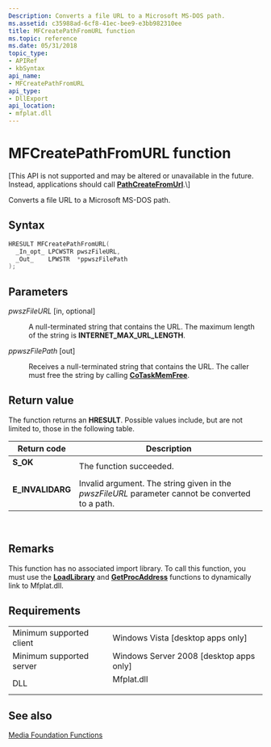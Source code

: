 ```yaml
---
Description: Converts a file URL to a Microsoft MS-DOS path.
ms.assetid: c35988ad-6cf8-41ec-bee9-e3bb982310ee
title: MFCreatePathFromURL function
ms.topic: reference
ms.date: 05/31/2018
topic_type: 
- APIRef
- kbSyntax
api_name: 
- MFCreatePathFromURL
api_type: 
- DllExport
api_location: 
- mfplat.dll
---
```


# MFCreatePathFromURL function

\[This API is not supported and may be altered or unavailable in the future. Instead, applications should call [**PathCreateFromUrl**](https://msdn.microsoft.com/library/Bb773581(v=VS.85).aspx).\]

Converts a file URL to a Microsoft MS-DOS path.

## Syntax


```C++
HRESULT MFCreatePathFromURL(
  _In_opt_ LPCWSTR pwszFileURL,
  _Out_    LPWSTR  *ppwszFilePath
);
```



## Parameters

<dl> <dt>

*pwszFileURL* \[in, optional\]
</dt> <dd>

A null-terminated string that contains the URL. The maximum length of the string is **INTERNET\_MAX\_URL\_LENGTH**.

</dd> <dt>

*ppwszFilePath* \[out\]
</dt> <dd>

Receives a null-terminated string that contains the URL. The caller must free the string by calling [**CoTaskMemFree**](https://msdn.microsoft.com/library/ms680722(v=VS.85).aspx).

</dd> </dl>

## Return value

The function returns an **HRESULT**. Possible values include, but are not limited to, those in the following table.



| Return code                                                                                  | Description                                                                                                 |
|----------------------------------------------------------------------------------------------|-------------------------------------------------------------------------------------------------------------|
| <dl> <dt>**S\_OK**</dt> </dl>         | The function succeeded. <br/>                                                                         |
| <dl> <dt>**E\_INVALIDARG**</dt> </dl> | Invalid argument. The string given in the *pwszFileURL* parameter cannot be converted to a path.<br/> |



 

## Remarks

This function has no associated import library. To call this function, you must use the [**LoadLibrary**](https://msdn.microsoft.com/library/ms684175(v=VS.85).aspx) and [**GetProcAddress**](https://msdn.microsoft.com/library/ms683212(v=VS.85).aspx) functions to dynamically link to Mfplat.dll.

## Requirements



|                                     |                                                                                       |
|-------------------------------------|---------------------------------------------------------------------------------------|
| Minimum supported client<br/> | Windows Vista \[desktop apps only\]<br/>                                        |
| Minimum supported server<br/> | Windows Server 2008 \[desktop apps only\]<br/>                                  |
| DLL<br/>                      | <dl> <dt>Mfplat.dll</dt> </dl> |



## See also

<dl> <dt>

[Media Foundation Functions](media-foundation-functions.md)
</dt> </dl>

 

 




